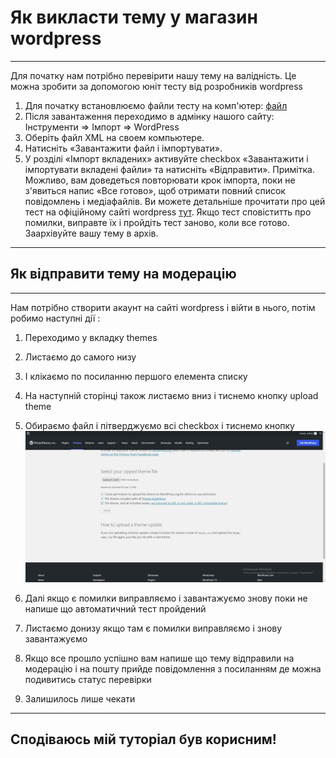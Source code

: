 # Як викласти тему у магазин wordpress
---

Для початку нам потрібно перевірити нашу тему на валідність. Це можна зробити за допомогою юніт тесту від розробників wordpress
1.  Для початку встановлюємо файли тесту на комп'ютер: [файл](https://github.com/WPTT/theme-test-data )
2.  Після завантаження переходимо в адмінку нашого сайту: Інструменти => Імпорт => WordPress
3.  Оберіть файл XML на своем компьютере.
4.  Натисніть «Завантажити файл і імпортувати».
5.  У розділі «Імпорт вкладених» активуйте checkbox «Завантажити і імпортувати вкладені файли» та натисніть «Відправити».
Примітка. Можливо, вам доведеться повторювати крок імпорта, поки не з'явиться напис «Все готово», щоб отримати повний список повідомлень і медіафайлів. Ви можете детальніше прочитати про цей тест на офіційному сайті wordpress [тут](https://codex.wordpress.org/Theme_Unit_Test ). Якщо тест сповіститть про помилки, виправте їх і пройдіть тест заново, коли все готово. Заархівуйте вашу тему в архів.

---
## Як відправити тему на модерацію
---

Нам потрібно створити акаунт на сайті wordpress і війти в нього, потім робимо наступні дії :
1.  Переходимо у вкладку themes
2.  Листаємо до самого низу
3.  І клікаємо по посиланню першого елемента списку
4.  На наступній сторінці також листаємо вниз і тиснемо кнопку upload theme
5.  Обираємо файл і пітверджуємо всі checkbox і тиснемо кнопку
![Фото](wp_upload.jpg)

6. Далі якщо є помилки виправляємо і завантажуємо знову поки не напише що автоматичний тест пройдений
7. Листаємо донизу якщо там є помилки виправляємо і знову завантажуємо
8. Якщо все прошло успішно вам напише що тему відправили на модерацію і на пошту прийде повідомлення з посиланням де можна подивитись статус перевірки
9.  Залишилось лише чекати

---
## Сподіваюсь мій туторіал був корисним!
